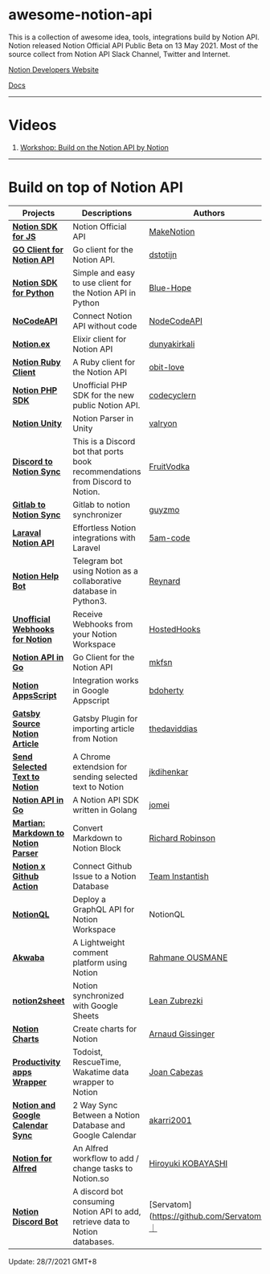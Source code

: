 # awesome-notion-api
This is a collection of awesome idea, tools, integrations build by Notion API. Notion released Notion Official API Public Beta on 13 May 2021.
Most of the source collect from Notion API Slack Channel, Twitter and Internet.

[Notion Developers Website](https://developers.notion.com)

[Docs](https://developers.notion.com/reference/intro)


---
# Videos 
1. [Workshop: Build on the Notion API by Notion](https://www.crowdcast.io/e/build-on-the-notion-api/register)

---

# Build on top of Notion API
| Projects                                                     | Descriptions                                               | Authors                                    |
| ------------------------------------------------------------ | ---------------------------------------------------------- | ------------------------------------------ |
| **[Notion SDK for JS](https://github.com/makenotion/notion-sdk-js)** | Notion Official API | [MakeNotion](https://github.com/makenotion/) |
| **[GO Client for Notion API](https://github.com/dstotijn/go-notion)** | Go client for the Notion API.                              | [dstotijn](https://github.com/dstotijn/)   |
| [**Notion SDK for Python**](https://github.com/Blue-Hope/notion-sdk-py) | Simple and easy to use client for the Notion API in Python | [Blue-Hope](https://github.com/Blue-Hope/) |
| **[NoCodeAPI](https://nocodeapi.com/notion-api)**            | Connect Notion API without code                            | [NodeCodeAPI](https://github.com/nocodeapi) |  
| **[Notion.ex](https://github.com/dunyakirkali/notion.ex)** | Elixir client for Notion API | [dunyakirkali](https://github.com/dunyakirkali) |
| **[Notion Ruby Client](https://github.com/orbit-love/notion-ruby-client)** | A Ruby client for the Notion API | [obit-love](https://github.com/orbit-love) |
| **[Notion PHP SDK](https://github.com/codecyclernl/notion-php-sdk)** | Unofficial PHP SDK for the new public Notion API. | [codecyclern](https://github.com/codecyclernl) | 
| **[Notion Unity](https://github.com/valryon/notion-unity)** | Notion Parser in Unity | [valryon](https://github.com/valryon/notion-unity) | 
| **[Discord to Notion Sync](https://github.com/FruitVodka/notion-discord-sync/tree/main/examples/notion-discord-sync)** | This is a Discord bot that ports book recommendations from Discord to Notion.  | [FruitVodka](https://github.com/FruitVodka) |
| **[Gitlab to Notion Sync](https://github.com/guyzmo/gitlab-notion)**| Gitlab to notion synchronizer | [guyzmo](https://github.com/guyzmo/) |
| **[Laraval Notion API](https://github.com/5am-code/laravel-notion-api/)** | Effortless Notion integrations with Laravel | [5am-code](https://github.com/5am-code) |
| **[Notion Help Bot](https://github.com/reycn/notion-help-bot)** |  Telegram bot using Notion as a collaborative database in Python3. | [Reynard](https://github.com/reycn/) |
| **[Unofficial Webhooks for Notion](https://notion.hostedhooks.com/)** | Receive Webhooks from your Notion Workspace | [HostedHooks](https://hostedhooks.com) |
| **[Notion API in Go](https://github.com/mkfsn/notion-go)** | Go Client for the Notion API | [mkfsn](https://github.com/mkfsn) |
| **[Notion AppsScript](https://github.com/bdoherty/notion-appsscript)** | Integration works in Google Appscript | [bdoherty](https://github.com/bdoherty/) |
| **[Gatsby Source Notion Article](https://github.com/thedaviddias/gatsby-source-notion-article)** | Gatsby Plugin for importing article from Notion | [thedaviddias](https://github.com/thedaviddias/) |
| **[Send Selected Text to Notion](https://github.com/jkdihenkar/send-text-to-notion)** | A Chrome extendsion for sending selected text to Notion | [jkdihenkar](https://github.com/jkdihenkar/) |
| **[Notion API in Go](https://github.com/jomei/notionapi)** | A Notion API SDK written in Golang | [jomei](https://github.com/jomei/) |
| **[Martian: Markdown to Notion Parser](https://github.com/instantish/martian)** | Convert Markdown to Notion Block | [Richard Robinson](https://github.com/rr-codes) |
| **[Notion x Github Action](https://github.com/instantish/notion-github-action)** | Connect Github Issue to a Notion Database | [Team Instantish](https://github.com/instantish) | 
| **[NotionQL](https://notionql.com/)** | Deploy a GraphQL API for Notion Workspace | NotionQL | 
| **[Akwaba](https://github.com/ousmanedev/akwaba)** | A Lightweight comment platform using Notion | [Rahmane OUSMANE](https://github.com/ousmanedev) |
| **[notion2sheet](https://notion2sheets.com/blog/notion-portfolio/)** | Notion synchronized with Google Sheets | [Lean Zubrezki](https://github.com/leandroz) |
| **[Notion Charts](https://github.com/mathix420/notion-charts/)** | Create charts for Notion | [Arnaud Gissinger](https://github.com/mathix420) |
| **[Productivity apps Wrapper](https://github.com/josancamon19/productivity-apps-wrapper)** | Todoist, RescueTime, Wakatime data wrapper to Notion | [Joan Cabezas](https://github.com/josancamon19) |
| **[Notion and Google Calendar Sync](https://github.com/akarri2001/Notion-and-Google-Calendar-2-Way-Sync)** | 2 Way Sync Between a Notion Database and Google Calendar | [akarri2001](https://github.com/akarri2001) |
| **[Notion for Alfred](https://github.com/hkob/notion-tools-alfred-workflow)** | An Alfred workflow to add / change tasks to Notion.so | [Hiroyuki KOBAYASHI](https://github.com/hkob) |
| **[Notion Discord Bot](https://github.com/Servatom/Notion-DiscordBot)** | A discord bot consuming Notion API to add, retrieve data to Notion databases. | [Servatom](https://github.com/Servatom）｜

Update: 28/7/2021 GMT+8
